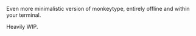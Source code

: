 Even more minimalistic version of monkeytype, entirely offline and within your terminal. 

Heavily WIP.
